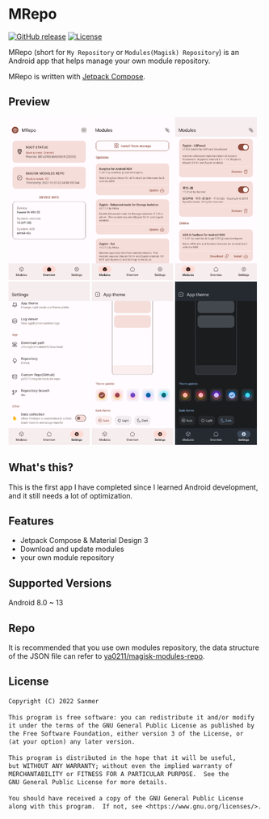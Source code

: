 # MRepo
[![GitHub release](https://img.shields.io/github/v/release/ya0211/MRepo)](https://github.com/ya0211/MRepo/releases) [![License](https://img.shields.io/github/license/ya0211/MRepo?color=blue)](LICENSE)

MRepo (short for `My Repository` or `Modules(Magisk) Repository`) is an Android app that helps manage your own module repository.

MRepo is written with [Jetpack Compose](https://developer.android.com/jetpack/compose).

## Preview
<p><img src="app/screenshots/1.png" width="32%" /> <img src="app/screenshots/2.png" width="32%" /> <img src="app/screenshots/3.png" width="32%" />
<img src="app/screenshots/4.png" width="32%" /> <img src="app/screenshots/5.png" width="32%" /> <img src="app/screenshots/6.png" width="32%" /></p>

## What's this?
This is the first app I have completed since I learned Android development, and it still needs a lot of optimization. 

## Features
 - Jetpack Compose & Material Design 3
 - Download and update modules
 - your own module repository

## Supported Versions
Android 8.0 ~ 13

## Repo
It is recommended that you use own modules repository, the data structure of the JSON file can refer to [ya0211/magisk-modules-repo](https://github.com/ya0211/magisk-modules-repo).

## License

    Copyright (C) 2022 Sanmer

    This program is free software: you can redistribute it and/or modify
    it under the terms of the GNU General Public License as published by
    the Free Software Foundation, either version 3 of the License, or
    (at your option) any later version.

    This program is distributed in the hope that it will be useful,
    but WITHOUT ANY WARRANTY; without even the implied warranty of
    MERCHANTABILITY or FITNESS FOR A PARTICULAR PURPOSE.  See the
    GNU General Public License for more details.

    You should have received a copy of the GNU General Public License
    along with this program.  If not, see <https://www.gnu.org/licenses/>.